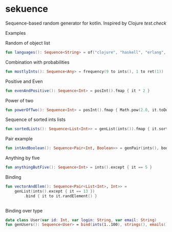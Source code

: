 # sekuence
Sequence-based random generator for kotlin. Inspired by Clojure _test.check_

Examples


Random of object list
```kotlin
fun languages(): Sequence<String> = of("clojure", "haskell", "erlang", "scala", "python")

```
Combination with probabilities
```kotlin
fun mostlyInts(): Sequence<Any> = frequency(9 to ints(), 1 to ret(1))
```

Positive and Even
```kotlin
fun evenAndPositive(): Sequence<Int> = posInt().fmap { it * 2 }
```

Power of two
```kotlin
fun powerOfTwo(): Sequence<Int> = posInt().fmap { Math.pow(2.0, it.toDouble()).toInt() }

```

Sequence of sorted ints lists

```kotlin
fun sortedLists(): Sequence<List<Int>> = genList(ints()).fmap { it.sorted() }
```

Pair example
```kotlin
fun intAndBoolean(): Sequence<Pair<Int, Boolean>> = genPair(ints(), bool())
```
Anything by five

```kotlin
fun anythingButFive(): Sequence<Int> = ints().except { it == 5 }
```


Binding
```kotlin
fun vectorAndElem(): Sequence<Pair<List<Int>, Int>> =
    genList(ints().except { it == 13 })
        .bind { it to it.randElement() }
        
```

Binding over type
```kotlin
data class User(var id: Int, var login: String, var email: String)
fun genUsers(): Sequence<User> = bind(ints(1..100), strings(), emails(), ::User)

```


